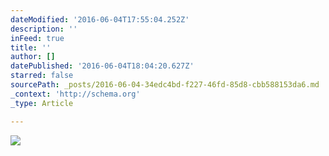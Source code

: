```yaml
---
dateModified: '2016-06-04T17:55:04.252Z'
description: ''
inFeed: true
title: ''
author: []
datePublished: '2016-06-04T18:04:20.627Z'
starred: false
sourcePath: _posts/2016-06-04-34edc4bd-f227-46fd-85d8-cbb588153da6.md
_context: 'http://schema.org'
_type: Article

---
```

![](https://the-grid-user-content.s3-us-west-2.amazonaws.com/b75de921-0456-4176-8397-078230574399.jpg)